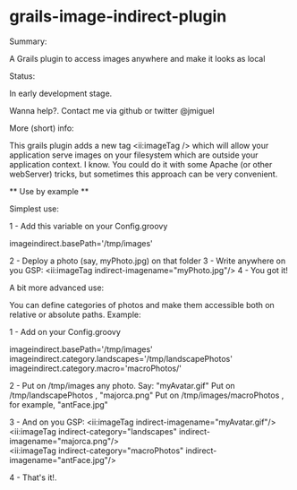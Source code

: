 grails-image-indirect-plugin
============================

Summary:

A Grails plugin to access images anywhere and make it looks as local


Status:

In early development stage. 

Wanna help?. Contact me via github or twitter @jmiguel


More (short) info:

This grails plugin adds a new tag  <ii:imageTag /> which will allow your application serve images on your filesystem which are outside your application context. I know. You could do it with some Apache (or other webServer)
 tricks, but sometimes this approach can be very convenient. 

** Use by example **

Simplest use:

1 - Add this variable on your Config.groovy

imageindirect.basePath='/tmp/images'

2 - Deploy a photo (say, myPhoto.jpg) on that folder
3 - Write anywhere on you GSP: <ii:imageTag indirect-imagename="myPhoto.jpg"/> 
4 - You got it!


A bit more advanced use:

You can define categories of photos and make them accessible both on relative or absolute paths. Example:

1 - Add on your Config.groovy

imageindirect.basePath='/tmp/images'
imageindirect.category.landscapes='/tmp/landscapePhotos'
imageindirect.category.macro='macroPhotos/'

2 - Put on /tmp/images any photo. Say: "myAvatar.gif"
    Put on /tmp/landscapePhotos , "majorca.png" 
    Put on /tmp/images/macroPhotos , for example, "antFace.jpg" 

3 - And on you GSP: 
	<ii:imageTag indirect-imagename="myAvatar.gif"/><br>
	<ii:imageTag indirect-category="landscapes" indirect-imagename="majorca.png"/><br>
	<ii:imageTag indirect-category="macroPhotos" indirect-imagename="antFace.jpg"/><br>

4 - That's it!. 
 


